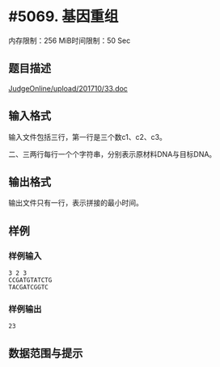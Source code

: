 # #5069. 基因重组

内存限制：256 MiB时间限制：50 Sec

## 题目描述

[JudgeOnline/upload/201710/33.doc](upload/201710/33.doc) 

## 输入格式

输入文件包括三行，第一行是三个数c1、c2、c3。

二、三两行每行一个个字符串，分别表示原材料DNA与目标DNA。

## 输出格式

输出文件只有一行，表示拼接的最小时间。

## 样例

### 样例输入

    
    3 2 3
    CCGATGTATCTG
    TACGATCGGTC
    
    

### 样例输出

    
    23
    

## 数据范围与提示
